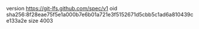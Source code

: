 version https://git-lfs.github.com/spec/v1
oid sha256:8f28eae75f5e1a000b7e6b01a721e3f5152671d5cbb5c1ad6a810439ce133a2e
size 4003
